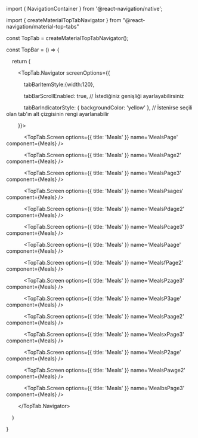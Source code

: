 import { NavigationContainer } from '@react-navigation/native';

import { createMaterialTopTabNavigator } from "@react-navigation/material-top-tabs"

const TopTab = createMaterialTopTabNavigator();


const TopBar = () => {

    return (

        <TopTab.Navigator screenOptions={{

            tabBarItemStyle:{width:120},

            tabBarScrollEnabled: true, // İstediğiniz genişliği ayarlayabilirsiniz

            tabBarIndicatorStyle: { backgroundColor: 'yellow' }, // İstenirse seçili olan tab'ın alt çizgisinin rengi ayarlanabilir

        }}>

            <TopTab.Screen options={{ title: 'Meals' }} name='MealsPage' component={Meals} />

            <TopTab.Screen options={{ title: 'Meals' }} name='MealsPage2' component={Meals} />

            <TopTab.Screen options={{ title: 'Meals' }} name='MealsPage3' component={Meals} />

            <TopTab.Screen options={{ title: 'Meals' }} name='MealsPsages' component={Meals} />

            <TopTab.Screen options={{ title: 'Meals' }} name='MealsPdage2' component={Meals} />

            <TopTab.Screen options={{ title: 'Meals' }} name='MealsPcage3' component={Meals} />

            <TopTab.Screen options={{ title: 'Meals' }} name='MealsPaage' component={Meals} />

            <TopTab.Screen options={{ title: 'Meals' }} name='MealsfPage2' component={Meals} />

            <TopTab.Screen options={{ title: 'Meals' }} name='MealsPzage3' component={Meals} />

            <TopTab.Screen options={{ title: 'Meals' }} name='MealsP3age' component={Meals} />

            <TopTab.Screen options={{ title: 'Meals' }} name='MealsPaage2' component={Meals} />

            <TopTab.Screen options={{ title: 'Meals' }} name='MealsxPage3' component={Meals} />

            <TopTab.Screen options={{ title: 'Meals' }} name='MealsP2age' component={Meals} />

            <TopTab.Screen options={{ title: 'Meals' }} name='MealsPawge2' component={Meals} />

            <TopTab.Screen options={{ title: 'Meals' }} name='MealbsPage3' component={Meals} />

        </TopTab.Navigator>

    )

}